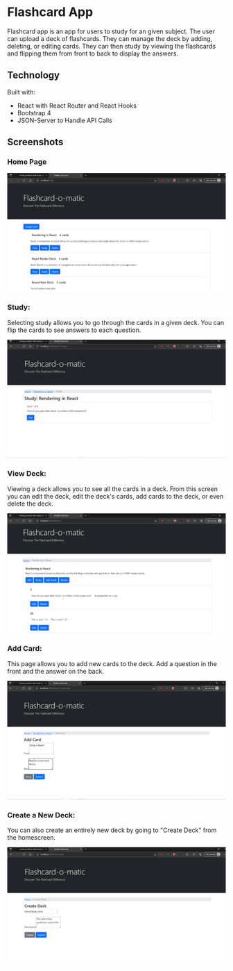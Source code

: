 # Flashcard App

Flashcard app is an app for users to study for an given subject. The user can upload a deck of flashcards. They can manage the deck by adding, deleting, or editing cards. They can then study by viewing the flashcards and flipping them from front to back to display the answers.

## Technology

Built with:

- React with React Router and React Hooks
- Bootstrap 4
- JSON-Server to Handle API Calls

## Screenshots

### Home Page

![homescreen](/images/Home_Screen.png)

### Study:

Selecting study allows you to go through the cards in a given deck. You can flip the cards to see answers to each question.

![deckStudy](/images/StudyInDeck.png)

### View Deck:

Viewing a deck allows you to see all the cards in a deck. From this screen you can edit the deck, edit the deck's cards, add cards to the deck, or even delete the deck.

![ViewDeck](/images/ViewDeck.png)

### Add Card:

This page allows you to add new cards to the deck. Add a question in the front and the answer on the back.

![AddCard](/images/AddCard.png)

### Create a New Deck:

You can also create an entirely new deck by going to "Create Deck" from the homescreen.

![CreateNewDeck](/images/CreateNewDeck.png)
